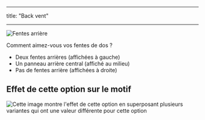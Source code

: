 - - -
title: "Back vent"
- - -

![Fentes arrière](backvent.svg)

Comment aimez-vous vos fentes de dos ?

- Deux fentes arrières (affichées à gauche)
- Un panneau arrière central (affiché au milieu)
- Pas de fentes arrière (affichées à droite)

## Effet de cette option sur le motif

![Cette image montre l'effet de cette option en superposant plusieurs variantes qui ont une valeur différente pour cette option](jaeger_backvent_sample.svg "Effect of this option on the pattern")
